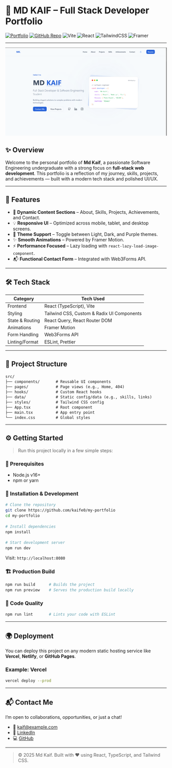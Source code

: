 # 🚀 MD KAIF – Full Stack Developer Portfolio

[![Portfolio](https://img.shields.io/badge/Live%20Portfolio-blueviolet?style=for-the-badge&logo=vercel&logoColor=white)](https://kaifportfolio02.netlify.app/)
[![GitHub Repo](https://img.shields.io/badge/Repo-181717?style=for-the-badge&logo=github&logoColor=white)](https://github.com/kaife0/my-portfolio)
![Vite](https://img.shields.io/badge/vite-%23646CFF.svg?style=for-the-badge&logo=vite&logoColor=white)
![React](https://img.shields.io/badge/react-%2320232a.svg?style=for-the-badge&logo=react&logoColor=%2361DAFB)
![TailwindCSS](https://img.shields.io/badge/tailwindcss-%2338B2AC.svg?style=for-the-badge&logo=tailwind-css&logoColor=white)
![Framer](https://img.shields.io/badge/Framer-black?style=for-the-badge&logo=framer&logoColor=blue)

---

![Portfolio Screenshot](./public/imgs/p6.png)

## ✨ Overview

Welcome to the personal portfolio of **Md Kaif**, a passionate Software Engineering undergraduate with a strong focus on **full-stack web development**. This portfolio is a reflection of my journey, skills, projects, and achievements — built with a modern tech stack and polished UI/UX.

---

## 🎯 Features

- 📌 **Dynamic Content Sections** – About, Skills, Projects, Achievements, and Contact.
- 💡 **Responsive UI** – Optimized across mobile, tablet, and desktop screens.
- 🎨 **Theme Support** – Toggle between Light, Dark, and Purple themes.
- ✨ **Smooth Animations** – Powered by Framer Motion.
- ⚡ **Performance Focused** – Lazy loading with `react-lazy-load-image-component`.
- 📬 **Functional Contact Form** – Integrated with Web3Forms API.

---

## 🛠️ Tech Stack

| Category        | Tech Used                                      |
|----------------|------------------------------------------------|
| Frontend       | React (TypeScript), Vite                       |
| Styling        | Tailwind CSS, Custom & Radix UI Components     |
| State & Routing| React Query, React Router DOM                  |
| Animations     | Framer Motion                                  |
| Form Handling  | Web3Forms API                                  |
| Linting/Format | ESLint, Prettier                               |

---

## 📁 Project Structure

```
src/
├── components/       # Reusable UI components
├── pages/            # Page views (e.g., Home, 404)
├── hooks/            # Custom React hooks
├── data/             # Static config/data (e.g., skills, links)
├── styles/           # Tailwind CSS config
├── App.tsx           # Root component
├── main.tsx          # App entry point
└── index.css         # Global styles
```

---

## ⚙️ Getting Started

> Run this project locally in a few simple steps:

### 🔧 Prerequisites

- Node.js v16+
- npm or yarn

### 🚀 Installation & Development

```bash
# Clone the repository
git clone https://github.com/kaife0/my-portfolio
cd my-portfolio

# Install dependencies
npm install

# Start development server
npm run dev
```

Visit: `http://localhost:8080`

### 🏗️ Production Build

```bash
npm run build      # Builds the project
npm run preview    # Serves the production build locally
```

### 🧹 Code Quality

```bash
npm run lint       # Lints your code with ESLint
```

---

## 🌍 Deployment

You can deploy this project on any modern static hosting service like **Vercel**, **Netlify**, or **GitHub Pages**.

### Example: Vercel

```bash
vercel deploy --prod
```

---

## 📬 Contact Me

I’m open to collaborations, opportunities, or just a chat!

- 📧 [kaif@example.com](mailto:mdkaif1590@gmail.com)
- 💼 [LinkedIn](https://linkedin.com/in/md-kaif-a229652b9/)
- 💻 [GitHub](https://github.com/kaife0)

---

> © 2025 Md Kaif. Built with ❤️ using React, TypeScript, and Tailwind CSS.
